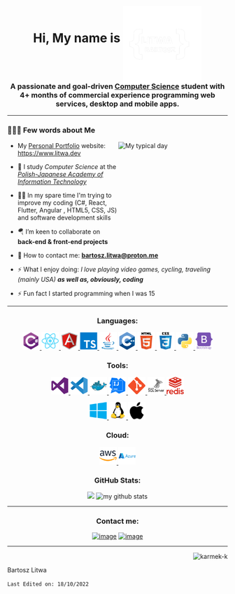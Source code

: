 <h href="https://www.litwa.dev"> <h1 align="center" style="cursor: pointer">Hi, My name is  <img align="center" height="180" style="margin-bottom: -30px" src="./logo.png"></h1></h>

<h3 align="center">A passionate and goal-driven <a href="https://www.pja.edu.pl/en">Computer Science</a> student with 4+ months of commercial experience programming web services, desktop and mobile apps.</h3>

---

### 🧑🏻‍🏫&nbsp;Few words about Me

<img align="right" width=250px height=250px alt="My typical day" src="https://media3.giphy.com/media/5eLDrEaRGHegx2FeF2/giphy.gif?cid=790b761157vrk7gdew8yfsk2i9nrr4pm1jtlxzvrqz605ex0&rid=giphy.gif&ct=s"/>

- My <a href="https://litwa.dev"> Personal Portfolio</a> website: <a href="https://www.litwa.dev"> https://www.litwa.dev</a>

- 📖 I study *Computer Science* at the *<a href="https://www.pja.edu.pl/en">Polish-Japanese Academy of Information Technology</a>*

- 🧑‍💻 In my spare time I'm trying to improve my coding (C#, React, Flutter, Angular , HTML5, CSS, JS) and software development skills 

- 🪂 I’m keen to collaborate on **back-end & front-end projects**

- 🤳 How to contact me: <a href=mailto:bartosz.litwa@proton.me>**bartosz.litwa@proton.me**</a>

<!-- - 🔖 You can acquire my CV (if you wish so) by downloading it from this repo's cv folder or by clicking <a href="">here</a>. -->

- ⚡ What I enjoy doing: *I love playing video games, cycling, traveling (mainly USA) **as well as, obviously, coding***

- ⚡ Fun fact I started programming when I was 15
  
---

<h3 align="center">Languages:</h3>

<p align="center">
  <a href="https://docs.microsoft.com/en-us/dotnet/csharp/tour-of-csharp/" target="_blank"> 
    <img src="https://raw.githubusercontent.com/devicons/devicon/master/icons/csharp/csharp-original.svg" alt="c-sharp" width="40" height="40"/> 
  </a> 
  <a href="https://reactjs.org/" target="_blank"> 
    <img src="https://raw.githubusercontent.com/devicons/devicon/master/icons/react/react-original.svg" alt="react" width="40" height="40"/> 
  </a>
  <a href="https://angular.io" target="_blank"> 
    <img src="https://raw.githubusercontent.com/devicons/devicon/master/icons/angularjs/angularjs-original.svg" alt="c-sharp" width="40" height="40"/> 
  </a>
  <a href="https://www.typescriptlang.org/" target="_blank"> 
    <img src="https://github.com/devicons/devicon/blob/master/icons/typescript/typescript-original.svg" alt="typescript" width="40" height="40"/> 
  </a>
  <a href="https://flutter.dev" target="_blank>
    <img src="https://github.com/devicons/devicon/blob/master/icons/flutter/flutter-original.svg" alt="flutter" width="40" height="40"/>
  <a href="https://www.java.com" target="_blank"> 
    <img src="https://raw.githubusercontent.com/devicons/devicon/master/icons/java/java-original.svg" alt="java" width="40" height="40"/> 
  </a>
  <a href="https://www.cplusplus.com/" target="_blank"> 
    <img src="https://github.com/devicons/devicon/blob/master/icons/cplusplus/cplusplus-original.svg" alt="c++" width="40" height="40"/> 
  </a>                                
  <a href="https://www.w3.org/html/" target="_blank"> 
    <img src="https://raw.githubusercontent.com/devicons/devicon/master/icons/html5/html5-original-wordmark.svg" alt="html5" width="40" height="40"/> 
  </a>
  <a href="https://www.w3schools.com/css/" target="_blank"> 
    <img src="https://raw.githubusercontent.com/devicons/devicon/master/icons/css3/css3-original-wordmark.svg" alt="css3" width="40" height="40"/> 
  </a> 
  <a href="https://www.python.org" target="_blank"> 
    <img src="https://raw.githubusercontent.com/devicons/devicon/master/icons/python/python-original.svg" alt="python" width="40" height="40"/> 
  </a> 
  <a href="https://bootstrap.com/" target="_blank"> 
    <img src="https://github.com/devicons/devicon/blob/master/icons/bootstrap/bootstrap-plain-wordmark.svg" alt="Bootstrap" width="40" height="40"/> 
  </a>                                                                    
</p>
                                         
<h3 align="center">Tools:</h3>

<p align="center">
  <a href="https://visualstudio.microsoft.com/" target="_blank"> 
    <img src="https://raw.githubusercontent.com/devicons/devicon/master/icons/visualstudio/visualstudio-plain.svg" alt="vs" width="40" height="40"/> 
  </a>
   <a href="https://code.visualstudio.com/" target="_blank"> 
    <img src="https://raw.githubusercontent.com/devicons/devicon/master/icons/vscode/vscode-original.svg" alt="vscode" width="40" height="40"/> 
  </a> 
  <a href="https://docker.com/" target="_blank"> 
    <img src="https://github.com/devicons/devicon/blob/master/icons/docker/docker-original.svg" alt="docker" width="40" height="40"/> 
  </a>                            
  <a href="https://www.jetbrains.com/idea/" target="_blank"> 
    <img src="https://raw.githubusercontent.com/devicons/devicon/master/icons/intellij/intellij-plain.svg" alt="intellij" width="40" height="40"/> 
  </a>  
  <a href="https://git-scm.com/" target="_blank"> 
    <img src="https://github.com/devicons/devicon/blob/master/icons/git/git-original.svg" alt="git" width="40" height="40"/> 
  </a> 
  <a href="https://www.microsoft.com/sql-server/sql-server-downloads?rtc=1" target="_blank"> 
    <img src="https://github.com/devicons/devicon/blob/master/icons/microsoftsqlserver/microsoftsqlserver-plain-wordmark.svg" alt="sqlserver" width="40" height="40"/> 
  </a>
  <a href="https://www.redis.com" target="_blank"> 
    <img src="https://github.com/devicons/devicon/blob/master/icons/redis/redis-plain-wordmark.svg" alt="redis" width="40" height="40"/> 
  </a>                                                     
</p>  
<p align="center">
   <a href="https://windows.com/" target="_blank"> 
    <img src="https://raw.githubusercontent.com/devicons/devicon/master/icons/windows8/windows8-original.svg" alt="windows" width="40" height="40"/> 
  </a> 
  <a href="https://linux.org/" target="_blank">
    <img src="https://raw.githubusercontent.com/devicons/devicon/master/icons/linux/linux-original.svg" alt="linux" width="40" height="40"/> 
  </a>
  <a href="https://apple.com/" target="_blank"> 
    <img src="https://github.com/devicons/devicon/blob/master/icons/apple/apple-original.svg" alt="apple" width="40" height="40"/> 
  </a>                            
</p>         

<h3 align="center">Cloud:</h3>

<p align="center">
  <a href="https://aws.amazon.com/" target="_blank"> 
    <img src="https://raw.githubusercontent.com/devicons/devicon/master/icons/amazonwebservices/amazonwebservices-original-wordmark.svg" alt="AWS" width="40" height="40"/> 
  </a>
   <a href="https://azure.microsoft.com/" target="_blank"> 
    <img src="https://raw.githubusercontent.com/devicons/devicon/master/icons/azure/azure-original-wordmark.svg" alt="Azure" width="40" height="40"/> 
  </a>                                                  
</p> 

<div align="center">
<h3>GitHub Stats:</h3>

  <img height= "150" src="https://github-readme-stats.vercel.app/api?username=BartoszLitwa&theme=tokyonight&show_icons=true" />
  <img height= "150" src="https://github-readme-stats.vercel.app/api/top-langs/?username=BartoszLitwa&layout=compact&theme=tokyonight&l&langs_count=10" alt="my github stats" />
  
</div>

---

<h3 align="center">Contact me:</h3>
<div align="center">

[![image](https://img.shields.io/badge/LinkedIn-0077B5?style=for-the-badge&logo=linkedin&logoColor=white)](https://www.linkedin.com/in/bartoszlitwa/)
[![image](https://img.shields.io/badge/Gmail-D14836?style=for-the-badge&logo=gmail&logoColor=white)](mailto:bartosz.litwa@proton.me)
  
</div>

------
<div align="right"> <img src="https://komarev.com/ghpvc/?username=BartoszLitwa&label=Profile%20views&&color=brightgreen" alt="karmek-k" /> </div>

<h href="https://github.com/BartoszLitwa"> Bartosz Litwa </h>

`Last Edited on: 18/10/2022`
